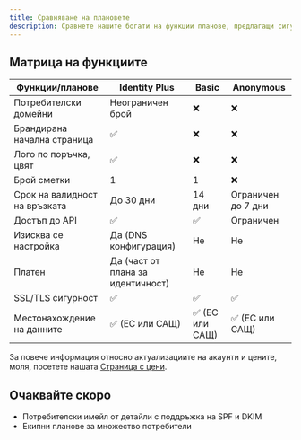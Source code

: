 ```yaml
---
title: Сравняване на плановете
description: Сравнете нашите богати на функции планове, предлагащи сигурно споделяне на тайни с изтичащи връзки, персонализирани домейни и гъвкави опции за съхранение за физически лица и фирми.
---
```



## Матрица на функциите

| Функции/планове | Identity Plus | Basic | Anonymous |
|---------|----------------|-------------------------|------------|
| Потребителски домейни | Неограничен брой | ❌ | ❌ |
| Брандирана начална страница | ✅ | ❌ | ❌ |
| Лого по поръчка, цвят | ✅ | ❌ | ❌ |
| Брой сметки | 1 | 1 | ❌ |
| Срок на валидност на връзката | До 30 дни | 14 дни | Ограничен до 7 дни |
| Достъп до API | ✅ | ✅ | Ограничен |
| Изисква се настройка | Да (DNS конфигурация) | Не | Не | Не |
| Платен | Да (част от плана за идентичност) | Не | Не | Не |
| SSL/TLS сигурност | ✅ | ✅ | ✅ | ✅ |
| Местонахождение на данните | ✅ (ЕС или САЩ) | ✅ (ЕС или САЩ) | ✅ (ЕС или САЩ) |


За повече информация относно актуализациите на акаунти и цените, моля, посетете нашата [Страница с цени](https://onetimesecret.com/pricing).


## Очаквайте скоро

* Потребителски имейл от детайли с поддръжка на SPF и DKIM
* Екипни планове за множество потребители
